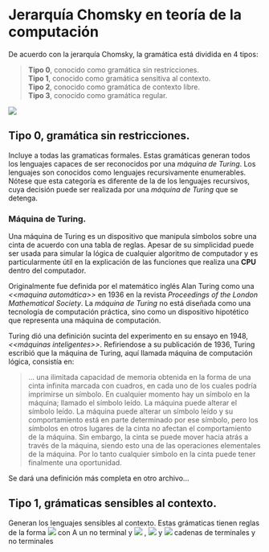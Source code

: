 # Jerarquía Chomsky en teoría de la computación


De acuerdo con la jerarquía Chomsky, la gramática está dividida en 4 tipos:

> **Tipo 0**, conocido como gramática sin restricciones.\
> **Tipo 1**, conocido como gramática sensitiva al contexto.\
> **Tipo 2**, conocido como gramática de contexto libre.\
> **Tipo 3**, conocido como gramática regular.

![](https://media.geeksforgeeks.org/wp-content/uploads/20190227115949/Comsky-1.png)

## Tipo 0, gramática sin restricciones.

Incluye a todas las gramaticas formales. Estas gramáticas generan todos los
lenguajes capaces de ser reconocidos por una _máquina de Turing_. Los lenguajes
son conocidos como lenguajes recursivamente enumerables. Nótese que esta
categoría es diferente de la de los lenguajes recursivos, cuya decisión puede
ser realizada por una _máquina de Turing_ que se detenga.

### Máquina de Turing.

Una máquina de Turing es un dispositivo que manipula símbolos sobre una cinta
de acuerdo con una tabla de reglas. Apesar de su simplicidad puede ser usada
para simular la lógica de cualquier algoritmo de computador y es
particularmente útil en la explicación de las funciones que realiza una **CPU**
dentro del computador.

Originalmente fue definida por el matemático inglés Alan Turing como una
_<<maquina automática>>_ en 1936 en la revista _Proceedings of the London
Mathematical Society_. La _máquina de Turing_ no está diseñada como una
tecnología de computación práctica, sino como un dispositivo hipotético que
representa una máquina de computación.

Turing dió una definición sucinta del experimento en su ensayo en 1948,
_<<máquinas inteligentes>>_. Refiriendose a su publicación de 1936, Turing
escribió que la máquina de Turing, aquí llamada máquina de computación lógica,
consistía en:  

> ... una ilimitada capacidad de memoria obtenida en la forma de una cinta
infinita marcada con cuadros, en cada uno de los cuales podría imprimirse un
símbolo. En cualquier momento hay un símbolo en la máquina; llamado el símbolo
leído. La máquina puede alterar el símbolo leído. La máquina puede alterar un
símbolo leído y su comportamiento está en parte determinado por ese símbolo,
pero los símbolos en otros lugares de la cinta no afectan el comportamiento de
la máquina. Sin embargo, la cinta se puede mover hacia atrás a través de la
máquina, siendo esto una de las operaciones elementales de la máquina. Por lo
tanto cualquier símbolo en la cinta puede tener finalmente una oportunidad.

Se dará una definición más completa en otro archivo...

## Tipo 1, grámaticas sensibles al contexto.

Generan los lenguajes sensibles al contexto. Estas grámaticas tienen reglas de
la forma
![](https://wikimedia.org/api/rest_v1/media/math/render/svg/1173552bcbf68bb06baf9b0a2f543dbc845caefd)
con A un no terminal
y ![](https://wikimedia.org/api/rest_v1/media/math/render/svg/b79333175c8b3f0840bfb4ec41b8072c83ea88d3)
, ![](https://wikimedia.org/api/rest_v1/media/math/render/svg/7ed48a5e36207156fb792fa79d29925d2f7901e8)
y ![](https://wikimedia.org/api/rest_v1/media/math/render/svg/a223c880b0ce3da8f64ee33c4f0010beee400b1a) 
cadenas de terminales y no terminales 
